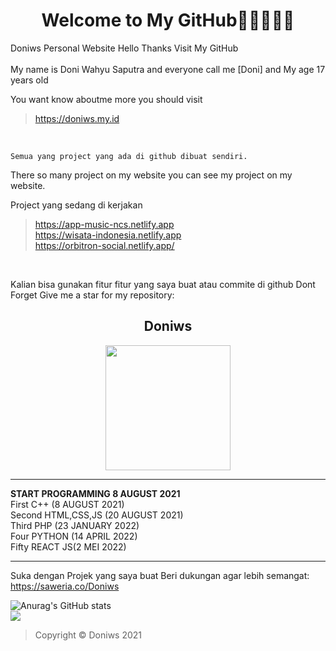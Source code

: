 <h1 align="center">Welcome to My GitHub👋👋👋👋👋    </h1>                                     
                                                                           
Doniws Personal Website Hello Thanks Visit My GitHub                       
<br>
My name is Doni Wahyu Saputra and everyone call me [Doni]
and My age  17 years old

You want know aboutme more you should visit 
>https://doniws.my.id
<br>                                                                              
                                                                           
```
Semua yang project yang ada di github dibuat sendiri.
```



There so many project on my website you can see my project on my website.  

Project yang sedang di kerjakan<br>
>https://app-music-ncs.netlify.app<br>
>https://wisata-indonesia.netlify.app<br>
https://orbitron-social.netlify.app/ <br>
<br>

Kalian bisa gunakan fitur fitur yang saya buat atau commite di github
Dont Forget Give me a star for my repository:

  <h2 align="center">Doniws</h2>
<p align="center">
    <img width="200" src="https://doniws-portfolio.netlify.app/images/logoutama.webp">
</p>

_________________________
**START PROGRAMMING 8 AUGUST 2021**<br>
First C++ (8 AUGUST 2021)<br>
Second HTML,CSS,JS (20 AUGUST 2021)<br>
Third PHP (23 JANUARY 2022)<br>
Four PYTHON (14 APRIL 2022)<br>
Fifty REACT JS(2 MEI 2022)<br>
_________________________

Suka dengan Projek yang saya buat
Beri dukungan agar lebih semangat:
https://saweria.co/Doniws

![Anurag's GitHub stats](https://github-readme-stats.vercel.app/api?username=Doniws&theme=dark)
<br>
![](https://komarev.com/ghpvc/?username=Doniws&color=blue)
<br>
>Copyright © Doniws 2021

